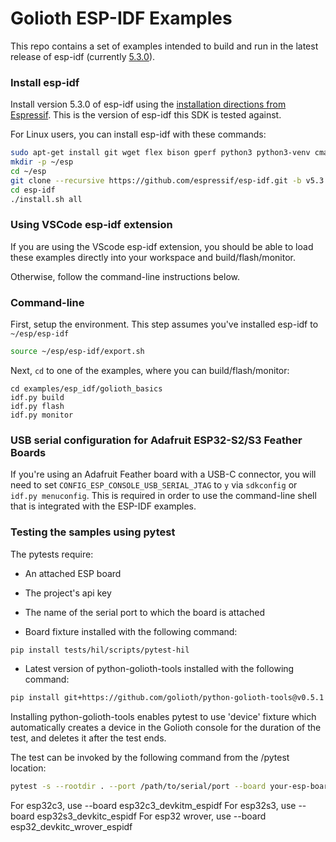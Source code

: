 # Golioth ESP-IDF Examples

This repo contains a set of examples intended to build
and run in the latest release of esp-idf
(currently [5.3.0](https://github.com/espressif/esp-idf/releases/tag/v5.3)).

### Install esp-idf

Install version 5.3.0 of esp-idf using the
[installation directions from Espressif](https://docs.espressif.com/projects/esp-idf/en/latest/esp32/get-started/index.html#installation).
This is the version of esp-idf this SDK is tested against.

For Linux users, you can install esp-idf with these commands:

```sh
sudo apt-get install git wget flex bison gperf python3 python3-venv cmake ninja-build ccache libffi-dev libssl-dev dfu-util libusb-1.0-0
mkdir -p ~/esp
cd ~/esp
git clone --recursive https://github.com/espressif/esp-idf.git -b v5.3
cd esp-idf
./install.sh all
```

### Using VSCode esp-idf extension

If you are using the VScode esp-idf extension, you should be able to load these examples
directly into your workspace and build/flash/monitor.

Otherwise, follow the command-line instructions below.

### Command-line

First, setup the environment. This step assumes you've installed esp-idf to `~/esp/esp-idf`

```sh
source ~/esp/esp-idf/export.sh
```

Next, `cd` to one of the examples, where you can build/flash/monitor:

```
cd examples/esp_idf/golioth_basics
idf.py build
idf.py flash
idf.py monitor
```

### USB serial configuration for Adafruit ESP32-S2/S3 Feather Boards

If you're using an Adafruit Feather board with a USB-C connector,
you will need to set `CONFIG_ESP_CONSOLE_USB_SERIAL_JTAG` to `y` via
`sdkconfig` or `idf.py menuconfig`. This is required in order to use
the command-line shell that is integrated with the ESP-IDF examples.


### Testing the samples using pytest

The pytests require:
- An attached ESP board
- The project's api key
- The name of the serial port to which the board is attached

- Board fixture installed with the following command:
```sh
pip install tests/hil/scripts/pytest-hil
```

- Latest version of python-golioth-tools installed with the following command:
```sh
pip install git+https://github.com/golioth/python-golioth-tools@v0.5.1
```

Installing python-golioth-tools enables pytest to use 'device' fixture which
automatically creates a device in the Golioth console for the duration of the test,
and deletes it after the test ends.

The test can be invoked by the following command from the <sample>/pytest location:

```sh
pytest -s --rootdir . --port /path/to/serial/port --board your-esp-board-name --wifi-ssid your-wifi-ssid --wifi-psk your-wifi-psk --api-key your-api-key --fw-image /path/to/merged-binary
```

For esp32c3, use --board esp32c3_devkitm_espidf
For esp32s3, use --board esp32s3_devkitc_espidf
For esp32 wrover, use --board esp32_devkitc_wrover_espidf
